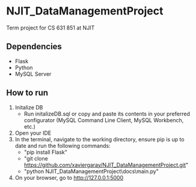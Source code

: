 # NJIT_DataManagementProject
Term project for CS 631 851 at NJIT

## Dependencies
* Flask
* Python
* MySQL Server

## How to run
1. Initalize DB
   * Run initalizeDB.sql or copy and paste its contents in your preferred configurator (MySQL Command Line Client, MySQL Workbench, etc.)
3. Open your IDE
4. In the terminal, navigate to the working directory, ensure pip is up to date and run the following commands:
   * "pip install Flask"
   * "git clone https://github.com/xaviergaray/NJIT_DataManagementProject.git"
   * "python NJIT_DataManagementProject\docs\main.py"
5. On your browser, go to http://127.0.0.1:5000
